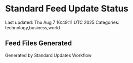 # Standard Feed Update Status
Last updated: Thu Aug  7 16:49:11 UTC 2025
Categories: technology,business,world

## Feed Files Generated

Generated by Standard Updates Workflow
